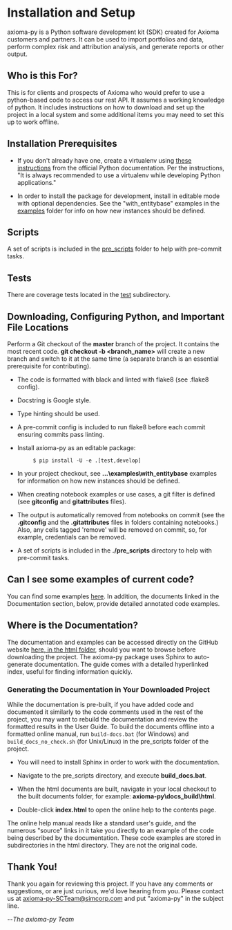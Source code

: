 
# Installation and Setup

axioma-py is a Python software development kit (SDK) created for Axioma customers and partners. It can be used to import portfolios and data, perform complex risk and attribution analysis, and generate reports or other output.


## Who is this For?


This is for clients and prospects of Axioma who would prefer to use a python-based code to access our rest API. It assumes a working knowledge of python. It includes instructions on how to download and set up the project in a local system and some additional items you may need to set this up to work offline. 


## Installation Prerequisites

* If you don't already have one, create a virtualenv using [these instructions](https://docs.python.org/3/library/venv.html) from the official Python documentation.  Per the instructions, "It is always recommended to use a virtualenv while developing Python applications."

* In order to install the package for development, install in editable mode with optional dependencies. See the "with_entitybase" examples in the [examples](axiomapy/examples) folder for info on how new instances should be defined.



## Scripts

A set of scripts is included in the [pre_scripts](pre_scripts) folder to help with pre-commit tasks.


## Tests  

There are coverage tests located in the [test](axiomapy/test) subdirectory.



## Downloading, Configuring Python, and Important File Locations

Perform a Git checkout of the **master** branch of the project. It contains the most recent code. **git checkout -b <branch_name>** will create a new branch and switch to it at the same time (a separate branch is an essential prerequisite for contributing).

* The code is formatted with black and linted with flake8 (see .flake8 config).

* Docstring is Google style.

* Type hinting should be used.

* A pre-commit config is included to run flake8 before each commit ensuring commits pass linting.

* Install axioma-py as an editable package:


   ```
        $ pip install -U -e .[test,develop]
   ```

* In your project checkout, see **...\examples\with_entitybase** examples for information on how new instances should be defined. 

* When creating notebook examples or use cases, a git filter is defined (see **gitconfig** and **gitattributes** files).

*  The output is automatically removed from notebooks on commit (see the **.gitconfig** and the **.gitattributes** files in folders containing notebooks.) Also, any cells tagged 'remove' will be removed on commit, so, for example, credentials can be removed.

* A set of scripts is included in the **./pre_scripts** directory to help with pre-commit tasks.


## Can I see some examples of current code?

You can find some examples [here](/axiomapy/examples). In addition, the documents linked in the Documentation section, below, provide detailed annotated code examples.


## Where is the Documentation?

The documentation and examples can be accessed directly on the GitHub website [here, in the html folder](docs/_build/html), should you want to browse before downloading the project.  The axioma-py package uses Sphinx to auto-generate documentation.  The guide comes with a detailed hyperlinked index, useful for finding information quickly.


### Generating the Documentation in Your Downloaded Project 


While the documentation is pre-built, if you have added code and documented it similarly to the code comments used in the rest of the project, you may want to rebuild the documentation and review the formatted results in the User Guide. To build the documents offline into a formatted online manual, run `build-docs.bat` (for Windows) and `build_docs_no_check.sh` (for Unix/Linux) in the pre_scripts folder of the project.  

* You will need to install Sphinx in order to work with the documentation.

* Navigate to the pre_scripts directory, and execute **build_docs.bat**.
 
* When the html documents are built, navigate in your local checkout to the built documents folder, for example: **axioma-py\docs\_build\html**.  

* Double-click **index.html** to open the online help to the contents page. 

The online help manual reads like a standard user's guide, and the numerous "source" links in it take you directly to an example of the code being described by the documentation. These code examples are stored in subdirectories in the html directory. They are not the original code.


## Thank You!

Thank you again for reviewing this project. If you have any comments or suggestions, or are just curious, we'd love hearing from you.  Please contact us at <axioma-py-SCTeam@simcorp.com> and put "axioma-py" in the subject line.  

--*The axioma-py Team*


